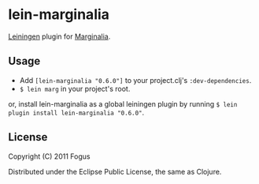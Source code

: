 # lein-marginalia

[Leiningen](https://github.com/technomancy/leiningen) plugin for [Marginalia](https://github.com/fogus/marginalia).

## Usage

* Add `[lein-marginalia "0.6.0"]` to your project.clj's `:dev-dependencies`.
* `$ lein marg` in your project's root.

or, install lein-marginalia as a global leiningen plugin by running `$
lein plugin install lein-marginalia "0.6.0"`.

## License

Copyright (C) 2011 Fogus

Distributed under the Eclipse Public License, the same as Clojure.
